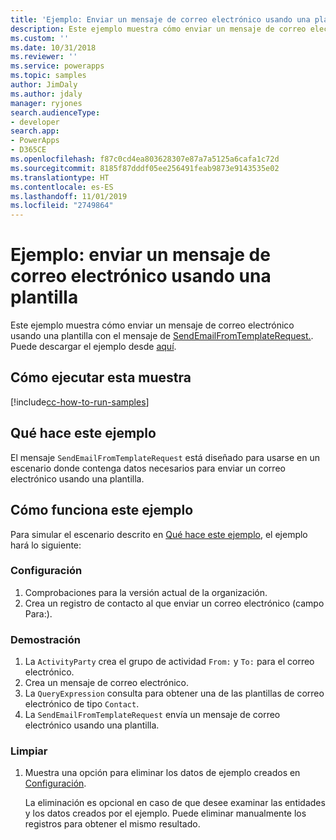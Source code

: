 ```yaml
---
title: 'Ejemplo: Enviar un mensaje de correo electrónico usando una plantilla(Common Data Service) | Microsoft Docs'
description: Este ejemplo muestra cómo enviar un mensaje de correo electrónico usando una plantilla.
ms.custom: ''
ms.date: 10/31/2018
ms.reviewer: ''
ms.service: powerapps
ms.topic: samples
author: JimDaly
ms.author: jdaly
manager: ryjones
search.audienceType:
- developer
search.app:
- PowerApps
- D365CE
ms.openlocfilehash: f87c0cd4ea803628307e87a7a5125a6cafa1c72d
ms.sourcegitcommit: 8185f87dddf05ee256491feab9873e9143535e02
ms.translationtype: HT
ms.contentlocale: es-ES
ms.lasthandoff: 11/01/2019
ms.locfileid: "2749864"
---
```

# <a name="sample-send-an-email-using-a-template"></a>Ejemplo: enviar un mensaje de correo electrónico usando una plantilla

<!-- https://docs.microsoft.com/dynamics365/customer-engagement/developer/sample-send-email-template -->

Este ejemplo muestra cómo enviar un mensaje de correo electrónico usando una plantilla con el mensaje de [SendEmailFromTemplateRequest.](https://docs.microsoft.com/dotnet/api/microsoft.crm.sdk.messages.sendemailfromtemplaterequest?view=dynamics-general-ce-9). Puede descargar el ejemplo desde [aquí](https://github.com/Microsoft/PowerApps-Samples/tree/master/cds/orgsvc/C%23/SendEmailUsingTemp).

## <a name="how-to-run-this-sample"></a>Cómo ejecutar esta muestra

[!include[cc-how-to-run-samples](../../includes/cc-how-to-run-samples.md)]

## <a name="what-this-sample-does"></a>Qué hace este ejemplo

El mensaje `SendEmailFromTemplateRequest` está diseñado para usarse en un escenario donde contenga datos necesarios para enviar un correo electrónico usando una plantilla.

## <a name="how-this-sample-works"></a>Cómo funciona este ejemplo

Para simular el escenario descrito en [Qué hace este ejemplo](#what-this-sample-does), el ejemplo hará lo siguiente:

### <a name="setup"></a>Configuración

1. Comprobaciones para la versión actual de la organización.
2. Crea un registro de contacto al que enviar un correo electrónico (campo Para:).

### <a name="demonstrate"></a>Demostración

1. La `ActivityParty` crea el grupo de actividad `From:` y `To:` para el correo electrónico.
2. Crea un mensaje de correo electrónico.
3. La `QueryExpression` consulta para obtener una de las plantillas de correo electrónico de tipo `Contact`.
4. La `SendEmailFromTemplateRequest` envía un mensaje de correo electrónico usando una plantilla.

### <a name="clean-up"></a>Limpiar

1. Muestra una opción para eliminar los datos de ejemplo creados en [Configuración](#setup).

    La eliminación es opcional en caso de que desee examinar las entidades y los datos creados por el ejemplo. Puede eliminar manualmente los registros para obtener el mismo resultado.
